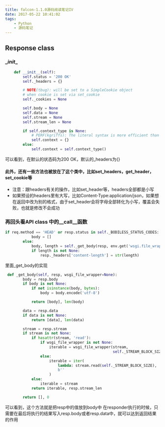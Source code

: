 ```yaml
---
title: falcon-1.1.0源码阅读笔记IV
date: 2017-05-22 10:41:02
tags:
    - Python
    - 源码笔记
---
```


## Response class

### \__init__
```` python
    def __init__(self):
        self.status = '200 OK'
        self._headers = {}

        # NOTE(tbug): will be set to a SimpleCookie object
        # when cookie is set via set_cookie
        self._cookies = None

        self.body = None
        self.data = None
        self.stream = None
        self.stream_len = None

        if self.context_type is None:
            # PERF(kgriffs): The literal syntax is more efficient than dict().
            self.context = {}
        else:
            self.context = self.context_type()
````

可以看到，在默认的状态码为200 OK，默认的_headers为{}

#### 此外，还有一些方法也被放在了这个类中，比如set_headers，get_header， set_cookie等

- 注意：跟headers有关的操作，比如set_header等，headers全部都是小写
- 如果预设的headers里有大写，比如Content-Type:application/json，如果想在返回中改为别的格式，由于set_header会将字母全部转化为小写，覆盖会失败，也就是修改不会成功


### 再回头看API class 中的\__call__函数
````python
if req.method == 'HEAD' or resp.status in self._BODILESS_STATUS_CODES:
            body = []
        else:
            body, length = self._get_body(resp, env.get('wsgi.file_wrapper'))
            if length is not None:
                resp._headers['content-length'] = str(length)
````

里面_get_body的实现


````python
 def _get_body(self, resp, wsgi_file_wrapper=None):
        body = resp.body
        if body is not None:
            if not isinstance(body, bytes):
                body = body.encode('utf-8')

            return [body], len(body)

        data = resp.data
        if data is not None:
            return [data], len(data)

        stream = resp.stream
        if stream is not None:
            if hasattr(stream, 'read'):
                if wsgi_file_wrapper is not None:
                    iterable = wsgi_file_wrapper(stream,
                                                 self._STREAM_BLOCK_SIZE)
                else:
                    iterable = iter(
                        lambda: stream.read(self._STREAM_BLOCK_SIZE),
                        b''
                    )
            else:
                iterable = stream
            return iterable, resp.stream_len

        return [], 0
````
可以看到，这个方法就是把resp中的值放到body中
在responder执行的时候，只需要在最后将执行的结果写入resp.body或者resp.data中，就可以达到返回结果的作用